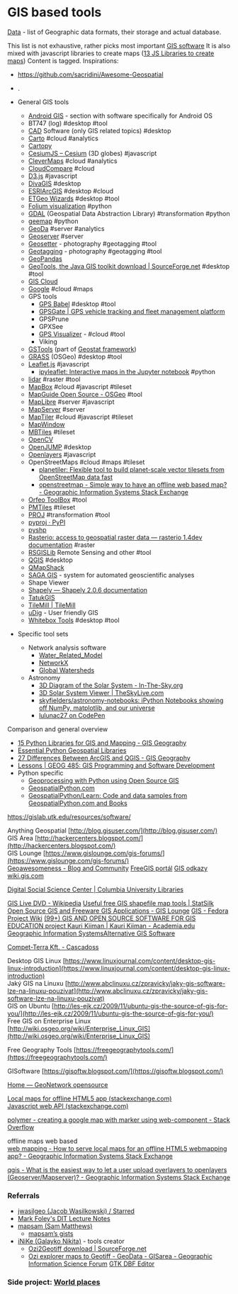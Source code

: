 # GIS based tools

[Data](Data/README.md) -  list of Geographic data formats, their storage and actual database.

This list is not exhaustive, rather picks most important [GIS software](https://en.wikipedia.org/wiki/Geographic_information_system_software)
It is also mixed with javascript libraries to create maps ([13 JS Libraries to create maps](https://www.hongkiat.com/blog/javascript-libraries-for-interactive-maps/))
Content is tagged.
Inspirations:
- https://github.com/sacridini/Awesome-Geospatial
- .

- General GIS tools
	- [Android GIS](Android/AndroidGIS.md) - section with software specifically for Android OS
	- BT747 (log) #desktop #tool 
	- [CAD](CAD.md) Software (only GIS related topics) #desktop 
	- [Carto](./Carto/Carto.md) #cloud #analytics 
	- [Cartopy](https://scitools.org.uk/cartopy/docs/latest/)
	- [CesiumJS – Cesium](https://cesium.com/platform/cesiumjs/) (3D globes) #javascript 
	- [CleverMaps](CleverMaps/CleverMaps.md) #cloud #analytics 
	- [CloudCompare](CloudCompare/CloudCompare.md) #cloud 
	- [D3.js](./D3/D3.js.md) #javascript 
	- [DivaGIS](DivaGIS/DivaGIS.md) #desktop 
	- [ESRI](https://www.esri.com/en-us/home)[ArcGIS](ArcGIS/ArcGIS.md) #desktop #cloud 
	- [ETGeo Wizards](ETGeo/ETGeoWizards.md) #desktop #tool 
	- [Folium visualization](https://python-visualization.github.io/folium/quickstart.html) #python
	- [GDAL](GDAL.md) (Geospatial Data Abstraction Library) #transformation #python
	- [geemap](https://geemap.org/) #python 
	- [GeoDa](GeoDa/GeoDa.md) #server #analytics 
	- [Geoserver](./Geoserver/Geoserver.md) #server 
	- [Geosetter](Geosetter.md) - photography #geotagging #tool
	- [Geotagging](https://github.com/jmlich/geotagging) - photography #geotagging #tool
	- [GeoPandas](https://geopandas.org/en/stable/)
	- [GeoTools, the Java GIS toolkit download | SourceForge.net](https://sourceforge.net/projects/geotools/?source=directory) #desktop #tool 
	- [GIS Cloud](./GIS%20Cloud.md)
	- [Google](Google/Google.md) #cloud #maps 
	- GPS tools
		- [GPS Babel](https://www.gpsbabel.org/download.html) #desktop #tool 
		- [GPSGate | GPS vehicle tracking and fleet management platform](https://gpsgate.com/)
		- GPSPrune
		- GPXSee
		- [GPS Visualizer](https://www.gpsvisualizer.com/) - #cloud #tool 
		- Viking
	- [GSTools](https://github.com/GeoStat-Framework/GSTools) (part of [Geostat framework](https://geostat-framework.org/))
	- [GRASS](GRASS/GRASS.md) (OSGeo) #desktop #tool 
	- [Leaflet.js](./Leaflet/Leaflet.js.md) #javascript 
		- [ipyleaflet: Interactive maps in the Jupyter notebook](https://ipyleaflet.readthedocs.io/en/latest/) #python 
	- [lidar](https://lidar.gishub.org/) #raster #tool
	- [MapBox](MapBox/MapBox.md) #cloud #javascript #tileset 
	- [MapGuide Open Source - OSGeo](https://www.osgeo.org/projects/mapguide-open-source/) #tool
	- [MapLibre](./MapLibre/MapLibre.md) #server #javascript 
	- [MapServer](./MapServer/Mapserver.md)  #server 
	- [MapTiler](./MapTiler.md) #cloud #javascript #tileset
	- [MapWindow](https://www.mapwindow.org/)
	- [MBTiles](./MBTiles/MBTiles.md) #tileset
	- [OpenCV](https://opencv.org/)
	- [OpenJUMP](OpenJUMP.md) #desktop 
	- [Openlayers](./OpenLayers/Openlayers.md) #javascript
	- OpenStreetMaps #cloud #maps #tileset 
		- [planetiler: Flexible tool to build planet-scale vector tilesets from OpenStreetMap data fast](https://github.com/onthegomap/planetiler)
		- [openstreetmap - Simple way to have an offline web based map? - Geographic Information Systems Stack Exchange](https://gis.stackexchange.com/questions/23720/simple-way-to-have-an-offline-web-based-map)  
	- [Orfeo ToolBox](https://www.orfeo-toolbox.org/) #tool 
	- [PMTiles](./PMTiles/PMTiles.md) #tileset
	- [PROJ](https://proj.org/en/9.5/)  #transformation #tool
	- [pyproj · PyPI](https://pypi.org/project/pyproj/)
	- [pyshp](./pyshp.md)
	- [Rasterio: access to geospatial raster data — rasterio 1.4dev documentation](https://rasterio.readthedocs.io/en/latest/index.html) #raster 
	- [RSGISLib](http://rsgislib.org/)  Remote Sensing and other #tool 
	- [QGIS](QGIS/QGIS.md) #desktop
	- [QMapShack](QMapShack.md)
	- [SAGA GIS](https://saga-gis.sourceforge.io/en/index.html) - system for automated geoscientific analyses
	- Shape Viewer
	- [Shapely — Shapely 2.0.6 documentation](https://shapely.readthedocs.io/en/stable/)
	- [TatukGIS](https://www.tatukgis.com/Home.aspx)
	- [TileMill | TileMill](https://tilemill-project.github.io/tilemill/)
	- [uDig](http://udig.refractions.net/) - User friendly GIS
	- [Whitebox Tools](https://jblindsay.github.io/ghrg/software.shtml) #desktop #tool 
- Specific tool sets
	- Network analysis software
		- [Water_Related_Model](Network/Water_Related_Model.md)
		- [NetworkX](Network/NetworkX.md)
		- [Global Watersheds](https://mghydro.com/watersheds/)
	- Astronomy
		- [3D Diagram of the Solar System - In-The-Sky.org](https://in-the-sky.org/solarsystem.php)
		- [3D Solar System Viewer | TheSkyLive.com](https://theskylive.com/3dsolarsystem)
		- [skyfielders/astronomy-notebooks: iPython Notebooks showing off NumPy, matplotlib, and our universe](https://github.com/skyfielders/astronomy-notebooks)
		- [lulunac27 on CodePen](https://codepen.io/lulunac27/pens/popular)


Comparison and general overview
- [15 Python Libraries for GIS and Mapping - GIS Geography](https://gisgeography.com/python-libraries-gis-mapping/)
- [Essential Python Geospatial Libraries](https://carsonfarmer.com/2013/07/essential-python-geo-libraries/)
- [27 Differences Between ArcGIS and QGIS - GIS Geography](https://gisgeography.com/qgis-arcgis-differences/)
- [Lessons | GEOG 485: GIS Programming and Software Development](https://www.e-education.psu.edu/geog485/node/169)
- Python specific
	- [Geoprocessing with Python using Open Source GIS](https://www.gis.usu.edu/~chrisg/python/2009/)
	- [GeospatialPython.com](http://geospatialpython.com/)
	- [GeospatialPython/Learn: Code and data samples from GeospatialPython.com and Books](https://github.com/GeospatialPython/Learn)



https://gislab.utk.edu/resources/software/


Anything Geospatial [http://blog.gisuser.com/](http://blog.gisuser.com/)  
GIS Area [http://hackercenters.blogspot.com/](http://hackercenters.blogspot.com/)  
GIS Lounge [https://www.gislounge.com/gis-forums/](https://www.gislounge.com/gis-forums/)  
[Geoawesomeness - Blog and Community](https://geoawesomeness.com/)
[FreeGIS portál](http://freegis.fsv.cvut.cz/gwiki/Port%C3%A1l_FreeGIS)
[GIS odkazy](https://oozp.upce.cz/gis4/GIS-odkazy.html)
[wiki.gis.com](http://wiki.gis.com/wiki/index.php/Main_Page)


[Digital Social Science Center | Columbia University Libraries](https://library.columbia.edu/libraries/dssc.html)

 
[GIS Live DVD - Wikipedia](https://en.wikipedia.org/wiki/GIS_Live_DVD)
[Useful free GIS shapefile map tools | StatSilk](http://www.statsilk.com/maps/useful-free-gis-shapefile-map-tools)
[Open Source GIS and Freeware GIS Applications - GIS Lounge](https://www.gislounge.com/open-source-gis-applications/)
[GIS - Fedora Project Wiki](https://fedoraproject.org/wiki/GIS)
[(99+) GIS AND OPEN SOURCE SOFTWARE FOR GIS EDUCATION project Kauri Kiiman | Kauri Kiiman - Academia.edu](https://www.academia.edu/7144689/GIS_AND_OPEN_SOURCE_SOFTWARE_FOR_GIS_EDUCATION_project_Kauri_Kiiman)
[Geographic Information SystemsAlternative GIS Software](https://dit.markfoley.info/GIS/FOSS4G.html)
  
[Compet-Terra Kft. - Cascadoss](http://cascadoss.competterra.com/cascadoss.php?home_en)
  
Desktop GIS Linux [https://www.linuxjournal.com/content/desktop-gis-linux-introduction](https://www.linuxjournal.com/content/desktop-gis-linux-introduction)  
Jaký GIS na Linuxu [http://www.abclinuxu.cz/zpravicky/jaky-gis-software-lze-na-linuxu-pouzivat](http://www.abclinuxu.cz/zpravicky/jaky-gis-software-lze-na-linuxu-pouzivat)  
GIS on Ubuntu [http://les-ejk.cz/2009/11/ubuntu-gis-the-source-of-gis-for-you/](http://les-ejk.cz/2009/11/ubuntu-gis-the-source-of-gis-for-you/)  
Free GIS on Enterprise Linux [http://wiki.osgeo.org/wiki/Enterprise_Linux_GIS](http://wiki.osgeo.org/wiki/Enterprise_Linux_GIS)  

Free Geography Tools [https://freegeographytools.com/](https://freegeographytools.com/)  

GISoftware [https://gisoftw.blogspot.com/](https://gisoftw.blogspot.com/)  
  
[Home — GeoNetwork opensource](https://geonetwork-opensource.org/)

[Local maps for offline HTML5 app (stackexchange.com)](https://gis.stackexchange.com/questions/18830/how-to-serve-local-maps-for-an-offline-html5-webmapping-app)  
[Javascript web API (stackexchange.com)](https://gis.stackexchange.com/questions/8897/what-is-a-good-javascript-web-api-preferably-open-for-building-web-maps-that-r?rq=1)
  
[polymer - creating a google map with marker using web-component - Stack Overflow](https://stackoverflow.com/questions/25129515/creating-a-google-map-with-marker-using-web-component)  
  
offline maps web based  
[web mapping - How to serve local maps for an offline HTML5 webmapping app? - Geographic Information Systems Stack Exchange](https://gis.stackexchange.com/questions/18830/how-to-serve-local-maps-for-an-offline-html5-webmapping-app)

[qgis - What is the easiest way to let a user upload overlayers to openlayers (Geoserver/Mapserver)? - Geographic Information Systems Stack Exchange](https://gis.stackexchange.com/questions/42069/what-is-the-easiest-way-to-let-a-user-upload-overlayers-to-openlayers-geoserver)

### Referrals

- [jwasilgeo (Jacob Wasilkowski) / Starred](https://github.com/jwasilgeo?tab=stars)
- [Mark Foley's DIT Lecture Notes](https://dit.markfoley.info/GIS/)
- [mapsam (Sam Matthews)](https://github.com/mapsam)
	- [mapsam’s gists](https://gist.github.com/mapsam)
- [iNiKe (Galayko Nikita)](https://github.com/iNiKe) - tools creator
	- [Ozi2Geotiff download | SourceForge.net](https://sourceforge.net/projects/ozi2geotiff/)
	- [Ozi explorer maps to Geotiff - GeoData - GISarea - Geographic Information Science Forum](https://www.gisarea.com/forums/topic/1086-ozi-explorer-maps-to-geotiff/)
[GTK DBF Editor](http://sdteffen.de/gtkdbfeditor/)

### Side project: [World places](./Data/Sources/Sources.md)

